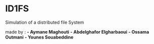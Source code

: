 # ID1FS
Simulation of a distributed file System

made by :
**- Aymane Maghouti**
**- Abdelghafor Elgharbaoui**
**- Ossama Outmani**
**- Younes Souabeddine**
